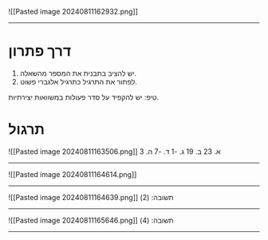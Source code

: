 ![[Pasted image 20240811162932.png]]
***
# דרך פתרון
1. יש להציב בתבנית את המספר מהשאלה.
2. לפתור את התרגיל כתרגיל אלגברי פשוט.

טיפ: יש להקפיד על סדר פעולות במשוואות יצירתיות.
# תרגול
![[Pasted image 20240811163506.png]]
א. 23
ב. 19
ג. -1
ד. -7
ה. 3
***
![[Pasted image 20240811164614.png]]
***
![[Pasted image 20240811164639.png]]
תשובה: (2)
***
![[Pasted image 20240811165646.png]]
תשובה: (4)
***
